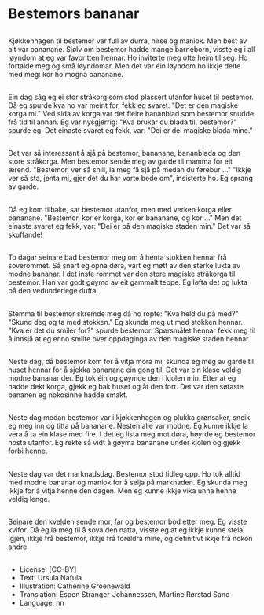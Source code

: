 # Bestemors bananar

##
Kjøkkenhagen til bestemor var full av durra, hirse og maniok. Men best av alt var bananane. Sjølv om bestemor hadde mange barneborn, visste eg i all løyndom at eg var favoritten hennar. Ho inviterte meg ofte heim til seg. Ho fortalde meg òg små løyndomar. Men det var éin løyndom ho ikkje delte med meg: kor ho mogna bananane.

##
Ein dag såg eg ei stor stråkorg som stod plassert utanfor huset til bestemor. Då eg spurde kva ho var meint for, fekk eg svaret: "Det er den magiske korga mi." Ved sida av korga var det fleire bananblad som bestemor snudde frå tid til annan. Eg var nysgjerrig: "Kva brukar du blada til, bestemor?" spurde eg. Det einaste svaret eg fekk, var: "Dei er dei magiske blada mine."

##
Det var så interessant å sjå på bestemor, bananane, bananblada og den store stråkorga. Men bestemor sende meg av garde til mamma for eit ærend. "Bestemor, ver så snill, la meg få sjå på medan du førebur …" "Ikkje ver så sta, jenta mi, gjer det du har vorte bede om", insisterte ho. Eg sprang av garde.

##
Då eg kom tilbake, sat bestemor utanfor, men med verken korga eller bananane. "Bestemor, kor er korga, kor er bananane, og kor …" Men det einaste svaret eg fekk, var: "Dei er på den magiske staden min." Det var så skuffande!

##
To dagar seinare bad bestemor meg om å henta stokken hennar frå soverommet. Så snart eg opna døra, vart eg møtt av den sterke lukta av modne bananar. I det inste rommet var den store magiske stråkorga til bestemor. Han var godt gøymd av eit gammalt teppe. Eg løfta det og lukta på den vedunderlege dufta.

##
Stemma til bestemor skremde meg då ho ropte: "Kva held du på med?" "Skund deg og ta med stokken." Eg skunda meg ut med stokken hennar. "Kva er det du smiler for?" spurde bestemor. Spørsmålet hennar fekk meg til å innsjå at eg enno smilte over oppdaginga av den magiske staden hennar.

##
Neste dag, då bestemor kom for å vitja mora mi, skunda eg meg av garde til huset hennar for å sjekka bananane ein gong til. Det var ein klase veldig modne bananar der. Eg tok éin og gøymde den i kjolen min. Etter at eg hadde dekt korga, gjekk eg bak huset og åt den fort. Det var den søtaste bananen eg nokosinne hadde smakt.

##
Neste dag medan bestemor var i kjøkkenhagen og plukka grønsaker, sneik eg meg inn og titta på bananane. Nesten alle var modne. Eg kunne ikkje la vera å ta ein klase med fire. I det eg lista meg mot døra, høyrde eg bestemor hosta utanfor. Eg rekte så vidt å gøyma bananane under kjolen og gjekk forbi henne.

##
Neste dag var det marknadsdag. Bestemor stod tidleg opp. Ho tok alltid med modne bananar og maniok for å selja på marknaden. Eg skunda meg ikkje for å vitja henne den dagen. Men eg kunne ikkje vika unna henne veldig lenge.

##
Seinare den kvelden sende mor, far og bestemor bod etter meg. Eg visste kvifor. Då eg la meg til å sova den natta, visste eg at eg ikkje kunne stela igjen, ikkje frå bestemor, ikkje frå foreldra mine, og definitivt ikkje frå nokon andre.

##
* License: [CC-BY]
* Text: Ursula Nafula
* Illustration: Catherine Groenewald
* Translation: Espen Stranger-Johannessen, Martine Rørstad Sand
* Language: nn

